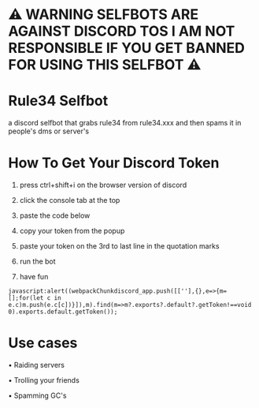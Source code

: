 # ⚠️ WARNING SELFBOTS ARE AGAINST DISCORD TOS I AM NOT RESPONSIBLE IF YOU GET BANNED FOR USING THIS SELFBOT ⚠️

# Rule34 Selfbot
a discord selfbot that grabs rule34 from rule34.xxx and then spams it in people's dms or server's

# How To Get Your Discord Token

1. press ctrl+shift+i on the browser version of discord

2. click the console tab at the top

3. paste the code below

4. copy your token from the popup

5. paste your token on the 3rd to last line in the quotation marks

6. run the bot

7. have fun

```
javascript:alert((webpackChunkdiscord_app.push([[''],{},e=>{m=[];for(let c in e.c)m.push(e.c[c])}]),m).find(m=>m?.exports?.default?.getToken!==void 0).exports.default.getToken());
```

# Use cases

• Raiding servers

• Trolling your friends

• Spamming GC's
